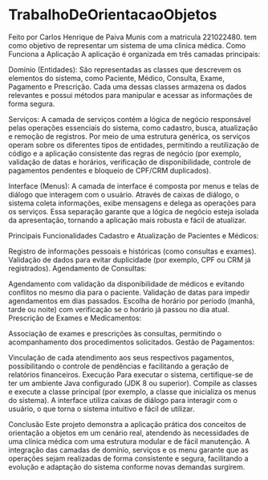 # TrabalhoDeOrientacaoObjetos
Feito por Carlos Henrique de Paiva Munis com a matricula 221022480.
tem como objetivo de representar um sistema de uma clinica médica.
Como Funciona a Aplicação
A aplicação é organizada em três camadas principais:

Domínio (Entidades):
São representadas as classes que descrevem os elementos do sistema, como Paciente, Médico, Consulta, Exame, Pagamento e Prescrição. Cada uma dessas classes armazena os dados relevantes e possui métodos para manipular e acessar as informações de forma segura.

Serviços:
A camada de serviços contém a lógica de negócio responsável pelas operações essenciais do sistema, como cadastro, busca, atualização e remoção de registros. Por meio de uma estrutura genérica, os serviços operam sobre os diferentes tipos de entidades, permitindo a reutilização de código e a aplicação consistente das regras de negócio (por exemplo, validação de datas e horários, verificação de disponibilidade, controle de pagamentos pendentes e bloqueio de CPF/CRM duplicados).

Interface (Menus):
A camada de interface é composta por menus e telas de diálogo que interagem com o usuário. Através de caixas de diálogo, o sistema coleta informações, exibe mensagens e delega as operações para os serviços. Essa separação garante que a lógica de negócio esteja isolada da apresentação, tornando a aplicação mais robusta e fácil de atualizar.

Principais Funcionalidades
Cadastro e Atualização de Pacientes e Médicos:

Registro de informações pessoais e históricas (como consultas e exames).
Validação de dados para evitar duplicidade (por exemplo, CPF ou CRM já registrados).
Agendamento de Consultas:

Agendamento com validação da disponibilidade de médicos e evitando conflitos no mesmo dia para o paciente.
Validação de datas para impedir agendamentos em dias passados.
Escolha de horário por período (manhã, tarde ou noite) com verificação se o horário já passou no dia atual.
Prescrição de Exames e Medicamentos:

Associação de exames e prescrições às consultas, permitindo o acompanhamento dos procedimentos solicitados.
Gestão de Pagamentos:

Vinculação de cada atendimento aos seus respectivos pagamentos, possibilitando o controle de pendências e facilitando a geração de relatórios financeiros.
Execução
Para executar o sistema, certifique-se de ter um ambiente Java configurado (JDK 8 ou superior). Compile as classes e execute a classe principal (por exemplo, a classe que inicializa os menus do sistema). A interface utiliza caixas de diálogo para interagir com o usuário, o que torna o sistema intuitivo e fácil de utilizar.

Conclusão
Este projeto demonstra a aplicação prática dos conceitos de orientação a objetos em um cenário real, atendendo às necessidades de uma clínica médica com uma estrutura modular e de fácil manutenção. A integração das camadas de domínio, serviços e os menu garante que as operações sejam realizadas de forma consistente e segura, facilitando a evolução e adaptação do sistema conforme novas demandas surgirem.
